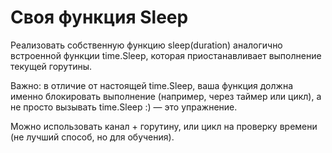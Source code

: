 # Своя функция Sleep
Реализовать собственную функцию sleep(duration) аналогично встроенной функции time.Sleep, которая приостанавливает выполнение текущей горутины.

Важно: в отличие от настоящей time.Sleep, ваша функция должна именно блокировать выполнение (например, через таймер или цикл), а не просто вызывать time.Sleep :) — это упражнение.

Можно использовать канал + горутину, или цикл на проверку времени (не лучший способ, но для обучения).